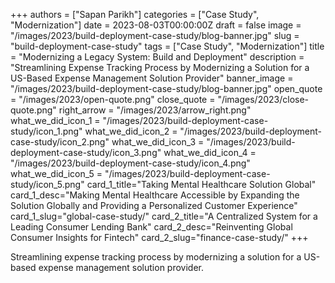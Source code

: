 +++
authors = ["Sapan Parikh"]
categories = ["Case Study", "Modernization"]
date = 2023-08-03T00:00:00Z
draft = false
image = "/images/2023/build-deployment-case-study/blog-banner.jpg"
slug = "build-deployment-case-study"
tags = ["Case Study", "Modernization"]
title = "Modernizing a Legacy System: Build and Deployment"
description = "Streamlining Expense Tracking Process by Modernizing a Solution for a US-Based Expense Management Solution Provider"
banner_image = "/images/2023/build-deployment-case-study/blog-banner.jpg"
open_quote = "/images/2023/open-quote.png"
close_quote = "/images/2023/close-quote.png"
right_arrow = "/images/2023/arrow_right.png"
what_we_did_icon_1 = "/images/2023/build-deployment-case-study/icon_1.png"
what_we_did_icon_2 = "/images/2023/build-deployment-case-study/icon_2.png"
what_we_did_icon_3 = "/images/2023/build-deployment-case-study/icon_3.png"
what_we_did_icon_4 = "/images/2023/build-deployment-case-study/icon_4.png"
what_we_did_icon_5 = "/images/2023/build-deployment-case-study/icon_5.png"
card_1_title="Taking Mental Healthcare Solution Global"
card_1_desc="Making Mental Healthcare Accessible by Expanding the Solution Globally and Providing a Personalized Customer Experience"
card_1_slug="global-case-study/"
card_2_title="A Centralized System for a Leading Consumer Lending Bank"
card_2_desc="Reinventing Global Consumer Insights for Fintech"
card_2_slug="finance-case-study/"
+++

Streamlining expense tracking process by modernizing a solution for a US-based expense management solution provider.


